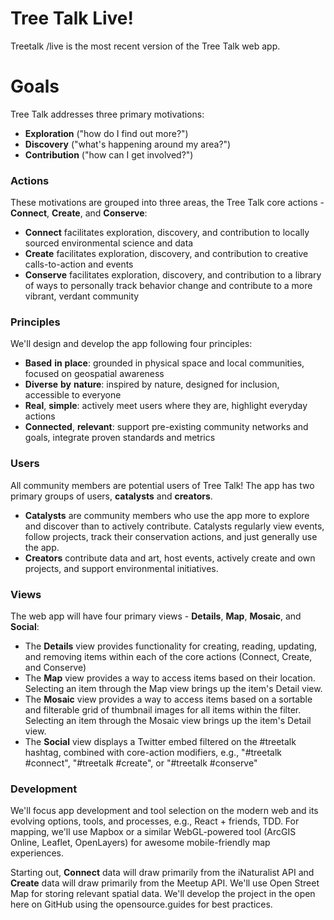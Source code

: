 # Tree Talk Live!

Treetalk /live is the most recent version of the Tree Talk web app.

# Goals
Tree Talk addresses three primary motivations:
- **Exploration** ("how do I find out more?")
- **Discovery** ("what's happening around my area?")
- **Contribution** ("how can I get involved?") 

### Actions
These motivations are grouped into three areas, the Tree Talk core actions - **Connect**, **Create**, and **Conserve**:
- **Connect** facilitates exploration, discovery, and contribution to locally sourced environmental science and data
- **Create** facilitates exploration, discovery, and contribution to creative calls-to-action and events
- **Conserve** facilitates exploration, discovery, and contribution to a library of ways to personally track behavior change and contribute to a more vibrant, verdant community

### Principles
We'll design and develop the app following four principles:
- **Based** **in** **place**: grounded in physical space and local communities, focused on geospatial awareness
- **Diverse** **by** **nature**: inspired by nature, designed for inclusion, accessible to everyone
- **Real**, **simple**: actively meet users where they are, highlight everyday actions 
- **Connected**, **relevant**: support pre-existing community networks and goals, integrate proven standards and metrics

### Users
All community members are potential users of Tree Talk! The app has two primary groups of users, **catalysts** and **creators**.
- **Catalysts** are community members who use the app more to explore and discover than to actively contribute. Catalysts regularly view events, follow projects, track their conservation actions, and just generally use the app.
- **Creators** contribute data and art, host events, actively create and own projects, and support environmental initiatives. 

### Views
The web app will have four primary views - **Details**, **Map**, **Mosaic**, and **Social**:
- The **Details** view provides functionality for creating, reading, updating, and removing items within each of the core actions (Connect, Create, and Conserve)
- The **Map** view provides a way to access items based on their location. Selecting an item through the Map view brings up the item's Detail view.
- The **Mosaic** view provides a way to access items based on a sortable and filterable grid of thumbnail images for all items within the filter. Selecting an item through the Mosaic view brings up the item's Detail view.
- The **Social** view displays a Twitter embed filtered on the #treetalk hashtag, combined with core-action modifiers, e.g., "#treetalk #connect", "#treetalk #create", or "#treetalk #conserve" 

### Development
We'll focus app development and tool selection on the modern web and its evolving options, tools, and processes, e.g., React + friends, TDD. For mapping, we'll use Mapbox or a similar WebGL-powered tool (ArcGIS Online, Leaflet, OpenLayers) for awesome mobile-friendly map experiences. 

Starting out, **Connect** data will draw primarily from the iNaturalist API and **Create** data will draw primarily from the Meetup API. We'll use Open Street Map for storing relevant spatial data. We'll develop the project in the open here on GitHub using the opensource.guides for best practices.
